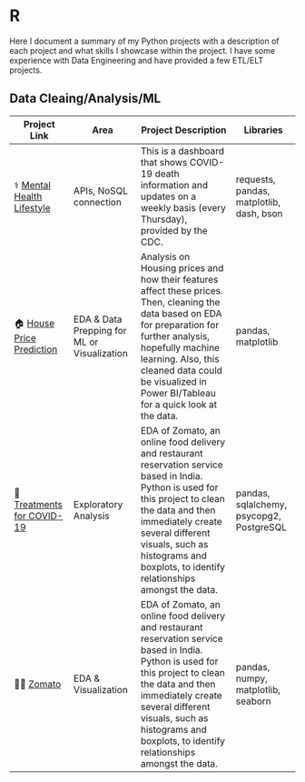 # R
Here I document a summary of my Python projects with a description of each project and what skills I showcase within the project. I have some experience with Data Engineering and have provided a few ETL/ELT projects.

## Data Cleaing/Analysis/ML
| Project Link | Area | Project Description | Libraries |    
|---|---|---|---|
| ⚕️ [Mental Health Lifestyle](https://github.com/bdavidson16/Python/blob/main/CDC%3A%20COVID-19%20Dashboard/readme.md) | APIs, NoSQL connection | This is a dashboard that shows COVID-19 death information and updates on a weekly basis (every Thursday), provided by the CDC. | requests, pandas, matplotlib, dash, bson |  
| 🏠 [House Price Prediction](https://github.com/bdavidson16/Python/blob/main/House%20Price%20Prediction/readme.md) | EDA & Data Prepping for ML or Visualization | Analysis on Housing prices and how their features affect these prices. Then, cleaning the data based on EDA for preparation for further analysis, hopefully machine learning. Also, this cleaned data could be visualized in Power BI/Tableau for a quick look at the data. |  pandas, matplotlib |  
| 🤕 [Treatments for COVID-19](https://github.com/bdavidson16/Python/tree/main/COVID19%20Treatments) | Exploratory Analysis | EDA of Zomato, an online food delivery and restaurant reservation service based in India. Python is used for this project to clean the data and then immediately create several different visuals, such as histograms and boxplots, to identify relationships amongst the data. | pandas, sqlalchemy, psycopg2, PostgreSQL |
| 🍟🍔 [Zomato](https://github.com/bdavidson16/Python/blob/main/Zomato.ipynb) | EDA & Visualization | EDA of Zomato, an online food delivery and restaurant reservation service based in India. Python is used for this project to clean the data and then immediately create several different visuals, such as histograms and boxplots, to identify relationships amongst the data. | pandas, numpy, matplotlib, seaborn |
